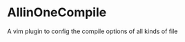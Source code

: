 AllinOneCompile
===============

A vim plugin to config the compile options of all kinds of file




